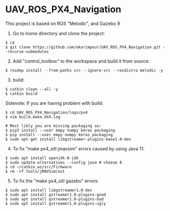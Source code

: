 # UAV_ROS_PX4_Navigation
This project is based on ROS "Melodic", and Gazebo 9

1. Go to home directory and clone the project:
```
$ cd
$ git clone https://github.com/okarimpour/UAV_ROS_PX4_Navigation.git --recurse-submodules 
```
2. Add "control_toolbox" to the workspace and build it from source:
```
$ rosdep install --from-paths src --ignore-src --rosdistro melodic -y
```
3. build:
```
$ catkin clean --all -y
$ catkin build
```
Sidenote: If you are having problem with build:
```
$ cd UAV_ROS_PX4_Navigation/logs/px4
$ vim build.make.XXX.log

# Most likly you are missing packaging so:
$ pip3 install --user empy numpy keras packaging
$ pip install --user empy numpy keras packaging
$ sudo apt-get install libgstreamer-plugins-base1.0-dev
```

4. To fix "make px4_sitl jmavsim" errors caused by using Java 11:
```
$ sudo apt install openjdk-8-jdk
$ sudo update-alternatives --config java # choose 8
$ cd ~/catkin_ws/src/Firmware
$ rm -rf Tools/jMAVSim/out
```
5. To fix the "make px4_sitl gazebo" errors:
```
$ sudo apt install libgstreamer1.0-dev
$ sudo apt install gstreamer1.0-plugins-good
$ sudo apt install gstreamer1.0-plugins-bad
$ sudo apt install gstreamer1.0-plugins-ugly
```
